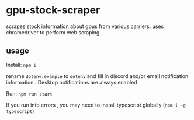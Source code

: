 # gpu-stock-scraper

scrapes stock information about gpus from various carriers.
uses chromedriver to perform web scraping

## usage

Install: `npm i`

rename `dotenv.example` to `dotenv` and fill in discord and/or email notification information .
Desktop notifications are always enabled

Run: `npm run start`

If you run into errors , you may need to install typescript globally (`npm i -g typescript`)
